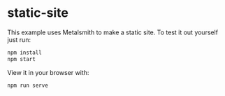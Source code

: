 # static-site

This example uses Metalsmith to make a static site. To test it out yourself just run:

```bash
npm install
npm start
```

View it in your browser with:

```bash
npm run serve
```
